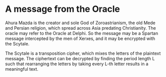 A message from the Oracle
=========================

Ahura Mazda is the creator and sole God of Zoroastrianism, the old Mede and Persian religion, which spread across Asia predating Christianity. The oracle may refer to the Oracle at Delphi. So the message may be a Spartan message intercepted by the men of Xerxes, and it may be encrypted with the Scytale. 

The Scytale is a transposition cipher, which mixes the letters of the plaintext message. The ciphertext can be decrypted by finding the period length L such that rearranging the letters by taking every L-th letter results in a meaningful text.
